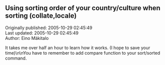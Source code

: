 ## Using sorting order of your country/culture when sorting (collate,locale)  
Originally published: 2005-10-29 02:45:49  
Last updated: 2005-10-29 02:45:49  
Author: Eino Mäkitalo  
  
It takes me over half an hour to learn how it works. (I hope to save your time)\n\nYou have to remember to add compare function to your sort/sorted command.